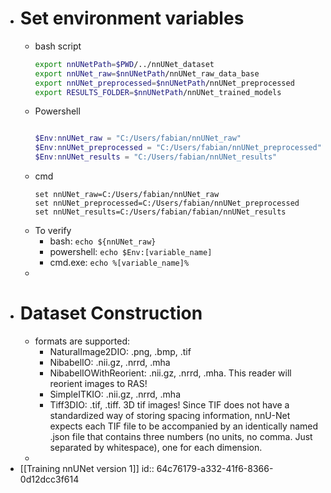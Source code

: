 - # Set environment variables
	- bash script 
	  ```bash
	  export nnUNetPath=$PWD/../nnUNet_dataset
	  export nnUNet_raw=$nnUNetPath/nnUNet_raw_data_base
	  export nnUNet_preprocessed=$nnUNetPath/nnUNet_preprocessed
	  export RESULTS_FOLDER=$nnUNetPath/nnUNet_trained_models
	  ```
	- Powershell
	  ```powershell
	  
	  $Env:nnUNet_raw = "C:/Users/fabian/nnUNet_raw"
	  $Env:nnUNet_preprocessed = "C:/Users/fabian/nnUNet_preprocessed"
	  $Env:nnUNet_results = "C:/Users/fabian/nnUNet_results"
	  ```
	- cmd
	  ```shell
	  set nnUNet_raw=C:/Users/fabian/nnUNet_raw
	  set nnUNet_preprocessed=C:/Users/fabian/nnUNet_preprocessed
	  set nnUNet_results=C:/Users/fabian/fabian/nnUNet_results
	  ```
	- To verify
		- bash: `echo ${nnUNet_raw}`
		- powershell: `echo $Env:[variable_name]`
		- cmd.exe: `echo %[variable_name]%`
	-
- # Dataset Construction
	- formats are supported:
		- NaturalImage2DIO: .png, .bmp, .tif
		- NibabelIO: .nii.gz, .nrrd, .mha
		- NibabelIOWithReorient: .nii.gz, .nrrd, .mha. This reader will reorient images to RAS!
		- SimpleITKIO: .nii.gz, .nrrd, .mha
		- Tiff3DIO: .tif, .tiff. 3D tif images! Since TIF does not have a standardized way of storing spacing information, nnU-Net expects each TIF file to be accompanied by an identically named .json file that contains three numbers (no units, no comma. Just separated by whitespace), one for each dimension.
	-
- [[Training nnUNet version 1]]
  id:: 64c76179-a332-41f6-8366-0d12dcc3f614